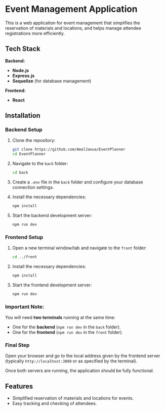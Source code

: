 # Event Management Application

This is a web application for event management that simplifies the reservation of materials and locations, and helps manage attendee registrations more efficiently.

## Tech Stack

**Backend:**
- **Node.js**
- **Express.js**
- **Sequelize** (for database management)

**Frontend:**
- **React**

## Installation

### Backend Setup

1. Clone the repository:

    ```bash
    git clone https://github.com/AmalJaoua/EventPlanner
    cd EventPlanner
    ```

2. Navigate to the `back` folder:

    ```bash
    cd back
    ```

3. Create a `.env` file in the `back` folder and configure your database connection settings.

4. Install the necessary dependencies:

    ```bash
    npm install
    ```

5. Start the backend development server:

    ```bash
    npm run dev
    ```

### Frontend Setup

1. Open a new terminal window/tab and navigate to the `front` folder:

    ```bash
    cd ../front
    ```

2. Install the necessary dependencies:

    ```bash
    npm install
    ```

3. Start the frontend development server:

    ```bash
    npm run dev
    ```

### Important Note:
You will need **two terminals** running at the same time:
- One for the **backend** (`npm run dev` in the `back` folder).
- One for the **frontend** (`npm run dev` in the `front` folder).

### Final Step

Open your browser and go to the local address given by the frontend server (typically `http://localhost:3000` or as specified by the terminal). 

Once both servers are running, the application should be fully functional.

## Features

- Simplified reservation of materials and locations for events.
- Easy tracking and checking of attendees.
  

